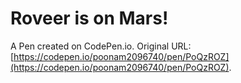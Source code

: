# Roveer is on Mars!

A Pen created on CodePen.io. Original URL: [https://codepen.io/poonam2096740/pen/PoQzROZ](https://codepen.io/poonam2096740/pen/PoQzROZ).


